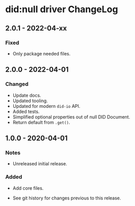 # did:null driver ChangeLog

## 2.0.1 - 2022-04-xx

### Fixed
- Only package needed files.

## 2.0.0 - 2022-04-01

### Changed
- Update docs.
- Updated tooling.
- Updated for modern `did-io` API.
- Added tests.
- Simplified optional properties out of null DID Document.
- Return default from `.get()`.

## 1.0.0 - 2020-04-01

### Notes
- Unreleased initial release.

### Added
- Add core files.

- See git history for changes previous to this release.
